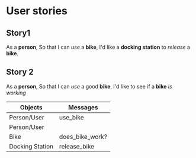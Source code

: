 
# User stories #
## Story1 ##

As a **person**,
So that I can *use* a **bike**,
I'd like a **docking station** to *release* a **bike**.

## Story 2 ##
As a **person**,
So that I can *use* a good **bike**,
I'd like to see if a **bike** *is working*


Objects  | Messages
------------ | ------------
Person/User | use_bike
Person/User |
Bike  | does_bike_work?
Docking Station | release_bike
